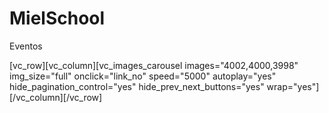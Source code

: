 # MielSchool

Eventos

[vc_row][vc_column][vc_images_carousel images="4002,4000,3998" img_size="full" onclick="link_no" speed="5000" autoplay="yes" hide_pagination_control="yes" hide_prev_next_buttons="yes" wrap="yes"][/vc_column][/vc_row]

